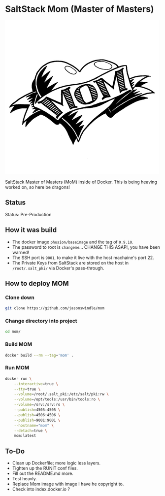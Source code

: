 # SaltStack Mom (Master of Masters)


![image](./.gitmedia/mom.jpg)

SaltStack Master of Masters (MoM) inside of Docker.  This is being heaving worked on, so here be dragons!

## Status

Status: Pre-Production

## How it was build

* The docker image `phusion/baseimage` and the tag of `0.9.10`.
* The password to root is `changeme`... CHANGE THIS ASAP!, you have been warned!
* The SSH port is `9001`, to make it live with the host machaine's port 22.
* The Private Keys from SaltStack are stored on the host in `/root/.salt_pki/` via Docker's pass-through.

## How to deploy MOM

### Clone down

```bash
git clone https://github.com/jasonswindle/mom
```
### Change directory into project

```bash
cd mom/
```

### Build MOM

```bash
docker build --rm --tag='mom' .
```

### Run MOM

```bash
docker run \
    --interactive=true \
    --tty=true \
    --volume=/root/.salt_pki:/etc/salt/pki:rw \
    --volume=/opt/tools:/usr/bin/tools:ro \
    --volume=/srv:/srv:ro \
    --publish=4505:4505 \
    --publish=4506:4506 \
    --publish=9001:9001 \
    --hostname="mom" \
    --detach=true \
    mom:latest
```

## To-Do

* Clean up Dockerfile; more logic less layers.
* Tighten up the RUNIT conf files.
* Fill out the README.md more.
* Test heavly.
* Replace Mom image with image I have he copyright to.
* Check into index.docker.io ?
